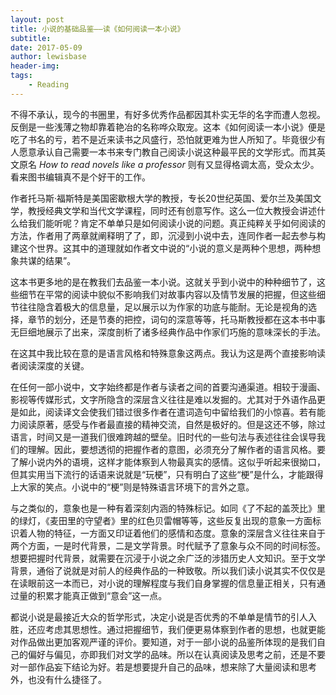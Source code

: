 ```yaml
---
layout: post
title: 小说的基础品鉴——读《如何阅读一本小说》
subtitle:
date: 2017-05-09
author: lewisbase
header-img:
tags: 
    - Reading
---
```


不得不承认，现今的书圈里，有好多优秀作品都因其朴实无华的名字而遭人忽视。反倒是一些浅薄之物却靠着艳冶的名称哗众取宠。这本《如何阅读一本小说》便是吃了书名的亏，若不是近来读书之风盛行，恐怕就更难为世人所知了。毕竟很少有人愿意承认自己需要一本书来专门教自己阅读小说这种最平民的文学形式。而其英文原名 _How to read novels like a professor_ 则有又显得格调太高，受众太少。看来图书编辑真不是个好干的工作。

作者托马斯·福斯特是美国密歇根大学的教授，专长20世纪英国、爱尔兰及美国文学，教授经典文学和当代文学课程，同时还有创意写作。这么一位大教授会讲述什么给我们能听呢？肯定不单单只是如何阅读小说的问题。真正纯粹关乎如何阅读的方法，作者用了两章就阐释明了了，即，沉浸到小说中去，连同作者一起去参与构建这个世界。这其中的道理就如作者文中说的“小说的意义是两种个思想，两种想象共谋的结果”。

这本书更多地的是在教我们去品鉴一本小说。这就关乎到小说中的种种细节了，这些细节在平常的阅读中貌似不影响我们对故事内容以及情节发展的把握，但这些细节往往隐含着极大的信息量，足以展示以为作家的功底与能耐。无论是视角的选择，章节的划分，还是节奏的把控，词句的深意等等，托马斯教授都在这本书中事无巨细地展示了出来，深度剖析了诸多经典作品中作家们巧施的意味深长的手法。

在这其中我比较在意的是语言风格和特殊意象这两点。我认为这是两个直接影响读者阅读深度的关键。

在任何一部小说中，文字始终都是作者与读者之间的首要沟通渠道。相较于漫画、影视等传媒形式，文字所隐含的深层含义往往是难以发掘的。尤其对于外语作品更是如此，阅读译文会使我们错过很多作者在遣词造句中留给我们的小惊喜。若有能力阅读原著，感受与作者最直接的精神交流，自然是极好的。但是这还不够，除过语言，时间又是一道我们很难跨越的壁垒。旧时代的一些句法与表述往往会误导我们的理解。因此，要想透彻的把握作者的意图，必须充分了解作者的语言风格。要了解小说内外的语境，这样才能体察到人物最真实的感情。这似乎听起来很拗口，但其实用当下流行的话语来说就是“玩梗”，只有明白了这些“梗”是什么，才能跟得上大家的笑点。小说中的“梗”则是特殊语言环境下的言外之意。

与之类似的，意象也是一种有着深刻内涵的特殊标记。如同《了不起的盖茨比》里的绿灯，《麦田里的守望者》里的红色贝雷帽等等，这些反复出现的意象一方面标识着人物的特征，一方面又印证着他们的感情和态度。意象的深层含义往往来自于两个方面，一是时代背景，二是文学背景。时代赋予了意象与众不同的时间标签。想要把握时代背景，就需要在沉浸于小说之余广泛的涉猎历史人文知识。至于文学背景，通俗了说就是对前人的经典作品的一种致敬。所以我们读小说其实不仅仅是在读眼前这一本而已，对小说的理解程度与我们自身掌握的信息量正相关，只有通过量的积累才能真正做到“意会”这一点。

都说小说是最接近大众的哲学形式，决定小说是否优秀的不单单是情节的引人入胜，还应考虑其思想性。通过把握细节，我们便更易体察到作者的思想，也就更能对作品做出更加客观严谨的评价。要知道，对于一部小说的品鉴所体现的是我们自己的偏好与偏见，亦即我们对文学的品味。所以在认真阅读及思考之前，还是不要对一部作品妄下结论为好。若是想要提升自己的品味，想来除了大量阅读和思考外，也没有什么捷径了。